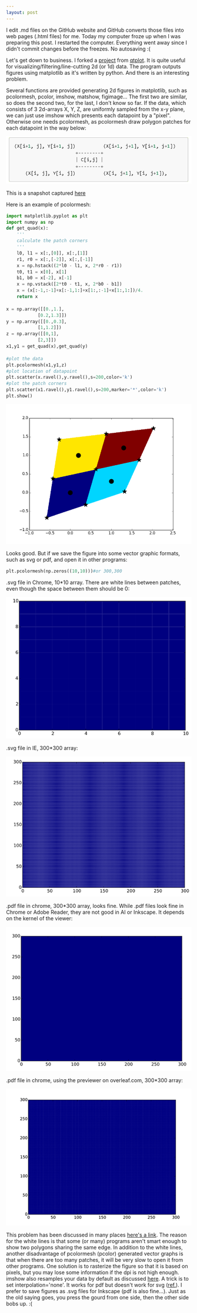 ```yaml
---
layout: post
---
```

I edit .md files on the GitHub website and GitHub converts those files into web pages (.html files) for me. Today my computer froze up when I was preparing this post. I restarted the computer. Everything went away since I didn't commit changes before the freezes. No autosaving :(

Let's get down to business. I forked a [project](https://github.com/cover-me/qtplot) from [qtplot](https://github.com/Rubenknex/qtplot). It is quite useful for visualizing/filtering/line-cutting 2d (or 1d) data. The program outputs figures using matplotlib as it's written by python. And there is an interesting problem.

Several functions are provided generating 2d figures in matplotlib, such as pcolormesh, pcolor, imshow, matshow, figimage... The first two are similar, so does the second two, for the last, I don't know so far. If the data, which consists of 3 2d-arrays X, Y, Z, are uniformly sampled from the x-y plane, we can just use imshow which presents each datapoint by a "pixel". Otherwise one needs pcolormesh, as pcolormesh draw polygon patches for each datapoint in the way below:

![](/images/pcolormesh_patch.png)

This is a snapshot captured [here](https://matplotlib.org/api/_as_gen/matplotlib.pyplot.pcolormesh.html)

Here is an example of pcolormesh:

```python
import matplotlib.pyplot as plt
import numpy as np
def get_quad(x):
    '''
    calculate the patch corners
    '''
    l0, l1 = x[:,[0]], x[:,[1]]
    r1, r0 = x[:,[-2]], x[:,[-1]]
    x = np.hstack((2*l0 - l1, x, 2*r0 - r1))
    t0, t1 = x[0], x[1]
    b1, b0 = x[-2], x[-1]
    x = np.vstack([2*t0 - t1, x, 2*b0 - b1])
    x = (x[:-1,:-1]+x[:-1,1:]+x[1:,:-1]+x[1:,1:])/4.  
    return x

x = np.array([[0.,1.],
            [0.2,1.3]])
y = np.array([[0.,0.3],
            [1,1.2]])
z = np.array([[0,1],
            [2,3]])
x1,y1 = get_quad(x),get_quad(y)

#plot the data
plt.pcolormesh(x1,y1,z)
#plot location of datapoint
plt.scatter(x.ravel(),y.ravel(),s=200,color='k')
#plot the patch corners
plt.scatter(x1.ravel(),y1.ravel(),s=200,marker='*',color='k')
plt.show()
```

![](/images/pcolormesh_example.png)

Looks good. But if we save the figure into some vector graphic formats, such as svg or pdf, and open it in other programs:

```python
plt.pcolormesh(np.zeros((10,10)))#or 300,300
```

.svg file in Chrome, 10*10 array. There are white lines between patches, even though the space between them should be 0:

![](/images/snapshoot_chrome_pcolormesh_svg_10x10.png)

.svg file in IE, 300*300 array:

![](/images/snapshoot_ie_pcolormesh_svg_300x300.png)

.pdf file in chrome, 300*300 array, looks fine. While .pdf files look fine in Chrome or Adobe Reader, they are not good in AI or Inkscape. It depends on the kernel of the viewer:

![](/images/snapshoot_chrome_pdfviewer_pcolormesh_pdf_300x300.png)

.pdf file in chrome, using the previewer on overleaf.com, 300*300 array:

![](/images/snapshoot_chrome_overleaf_pcolormesh_pdf_300x300.png)

This problem has been discussed in many places [here's a link](https://stackoverflow.com/questions/27092991/white-lines-in-matplotlibs-pcolor). The reason for the white lines is that some (or many) programs aren't smart enough to show two polygons sharing the same edge. In addition to the white lines, another disadvantage of pcolormesh (pcolor) generated vector graphs is that when there are too many patches, it will be very slow to open it from other programs. One solution is to rasterize the figure so that it is based on pixels, but you may lose some information if the dpi is not high enough. imshow also resamples your data by default as discussed [here](https://github.com/matplotlib/matplotlib/issues/322). A trick is to set interpolation='none'. It works for pdf but doesn't work for svg ([ref.](https://matplotlib.org/gallery/images_contours_and_fields/interpolation_methods.html)). I prefer to save figures as .svg files for Inkscape (pdf is also fine...). Just as the old saying goes, you press the gourd from one side, then the other side bobs up. :(

